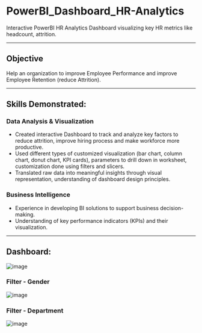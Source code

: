 # PowerBI_Dashboard_HR-Analytics
Interactive PowerBI HR Analytics Dashboard visualizing key HR metrics like headcount, attrition.

---

## Objective
Help an organization to improve Employee Performance and improve Employee Retention (reduce Attrition).

---

## Skills Demonstrated:
### Data Analysis & Visualization
* Created interactive Dashboard to track and analyze key factors to reduce attrition, improve hiring process and make workforce more productive.
* Used different types of customized visualization (bar chart, column chart, donut chart, KPI cards), parameters to drill down in worksheet, customization done using filters and slicers.
* Translated raw data into meaningful insights through visual representation, understanding of dashboard design principles.
  
### Business Intelligence
* Experience in developing BI solutions to support business decision-making.
* Understanding of key performance indicators (KPIs) and their visualization.

---

## Dashboard:

![image](https://github.com/user-attachments/assets/6e520414-1495-4c40-8291-70d3a9661f9c)



### Filter - Gender

![image](https://github.com/user-attachments/assets/bb93b25e-c8f7-42e5-88f6-1422ad7bf66e)



### Filter - Department

![image](https://github.com/user-attachments/assets/3f71cd2c-35dd-4ef1-8277-b504694ec77c)

